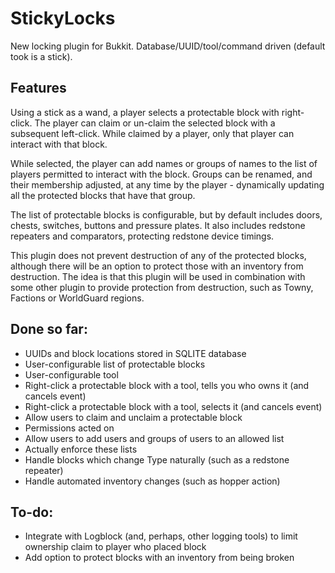 # StickyLocks #

New locking plugin for Bukkit. Database/UUID/tool/command driven (default took is a stick).

## Features ##

Using a stick as a wand, a player selects a protectable block with
right-click. The player can claim or un-claim the selected block
with a subsequent left-click. While claimed by a player, only that
player can interact with that block.

While selected, the player can add names or groups of names to the
list of players permitted to interact with the block. Groups can be
renamed, and their membership adjusted, at any time by the player -
dynamically updating all the protected blocks that have that group.

The list of protectable blocks is configurable, but by default includes
doors, chests, switches, buttons and pressure plates. It also includes
redstone repeaters and comparators, protecting redstone device timings.

This plugin does not prevent destruction of any of the protected blocks,
although there will be an option to protect those with an inventory
from destruction. The idea is that this plugin will be used in combination
with some other plugin to provide protection from destruction, such as
Towny, Factions or WorldGuard regions.

## Done so far: ##

- UUIDs and block locations stored in SQLITE database
- User-configurable list of protectable blocks
- User-configurable tool
- Right-click a protectable block with a tool, tells you who owns it (and cancels event)
- Right-click a protectable block with a tool, selects it (and cancels event)
- Allow users to claim and unclaim a protectable block
- Permissions acted on
- Allow users to add users and groups of users to an allowed list
- Actually enforce these lists
- Handle blocks which change Type naturally (such as a redstone repeater)
- Handle automated inventory changes (such as hopper action)

## To-do: ##

- Integrate with Logblock (and, perhaps, other logging tools) to limit ownership claim to player who placed block
- Add option to protect blocks with an inventory from being broken
